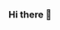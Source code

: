 ### Hi there 👋

<!--
**maximumjpeg/maximumjpeg** is a ✨ _special_ ✨ repository because its `README.md` (this file) appears on your GitHub profile.

Here are some ideas to get you started:

- 🔭 I’m currently working on ... Becoming a Full Stack Software Engineer!
- 🌱 I’m currently learning ... Express.
- 👯 I’m looking to collaborate on ... Front End, System Design and Game Development.
- 🤔 I’m looking for help with ... Solidifying my Full Stack development skillsets.
- 💬 Ask me about ... Excalidraw.
- 📫 How to reach me: ... email.
- 😄 Pronouns: ... He/Him/His
- ⚡ Fun fact: ... I am a triple Gemini ♊️♊️♊️
-->
